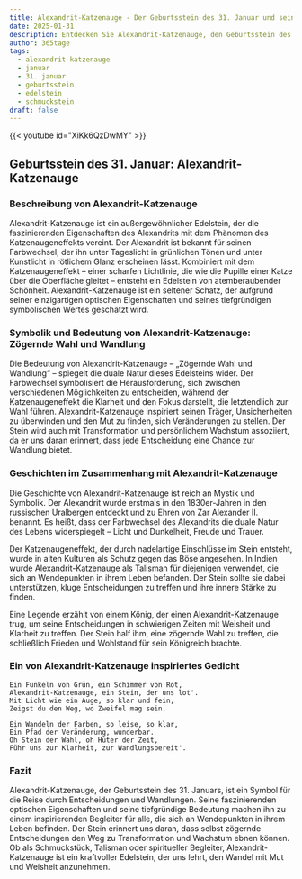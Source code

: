 ```yaml
---
title: Alexandrit-Katzenauge - Der Geburtsstein des 31. Januar und seine Bedeutung
date: 2025-01-31
description: Entdecken Sie Alexandrit-Katzenauge, den Geburtsstein des 31. Januar, der Zögernde Wahl und Wandlung symbolisiert. Seine Symbolik und Geschichte werden Sie inspirieren.
author: 365tage
tags:
  - alexandrit-katzenauge
  - januar
  - 31. januar
  - geburtsstein
  - edelstein
  - schmuckstein
draft: false
---
```


{{< youtube id="XiKk6QzDwMY" >}}


## Geburtsstein des 31. Januar: Alexandrit-Katzenauge

### Beschreibung von Alexandrit-Katzenauge

Alexandrit-Katzenauge ist ein außergewöhnlicher Edelstein, der die faszinierenden Eigenschaften des Alexandrits mit dem Phänomen des Katzenaugeneffekts vereint. Der Alexandrit ist bekannt für seinen Farbwechsel, der ihn unter Tageslicht in grünlichen Tönen und unter Kunstlicht in rötlichem Glanz erscheinen lässt. Kombiniert mit dem Katzenaugeneffekt – einer scharfen Lichtlinie, die wie die Pupille einer Katze über die Oberfläche gleitet – entsteht ein Edelstein von atemberaubender Schönheit. Alexandrit-Katzenauge ist ein seltener Schatz, der aufgrund seiner einzigartigen optischen Eigenschaften und seines tiefgründigen symbolischen Wertes geschätzt wird.

### Symbolik und Bedeutung von Alexandrit-Katzenauge: Zögernde Wahl und Wandlung

Die Bedeutung von Alexandrit-Katzenauge – „Zögernde Wahl und Wandlung“ – spiegelt die duale Natur dieses Edelsteins wider. Der Farbwechsel symbolisiert die Herausforderung, sich zwischen verschiedenen Möglichkeiten zu entscheiden, während der Katzenaugeneffekt die Klarheit und den Fokus darstellt, die letztendlich zur Wahl führen. Alexandrit-Katzenauge inspiriert seinen Träger, Unsicherheiten zu überwinden und den Mut zu finden, sich Veränderungen zu stellen. Der Stein wird auch mit Transformation und persönlichem Wachstum assoziiert, da er uns daran erinnert, dass jede Entscheidung eine Chance zur Wandlung bietet.

### Geschichten im Zusammenhang mit Alexandrit-Katzenauge

Die Geschichte von Alexandrit-Katzenauge ist reich an Mystik und Symbolik. Der Alexandrit wurde erstmals in den 1830er-Jahren in den russischen Uralbergen entdeckt und zu Ehren von Zar Alexander II. benannt. Es heißt, dass der Farbwechsel des Alexandrits die duale Natur des Lebens widerspiegelt – Licht und Dunkelheit, Freude und Trauer.

Der Katzenaugeneffekt, der durch nadelartige Einschlüsse im Stein entsteht, wurde in alten Kulturen als Schutz gegen das Böse angesehen. In Indien wurde Alexandrit-Katzenauge als Talisman für diejenigen verwendet, die sich an Wendepunkten in ihrem Leben befanden. Der Stein sollte sie dabei unterstützen, kluge Entscheidungen zu treffen und ihre innere Stärke zu finden.

Eine Legende erzählt von einem König, der einen Alexandrit-Katzenauge trug, um seine Entscheidungen in schwierigen Zeiten mit Weisheit und Klarheit zu treffen. Der Stein half ihm, eine zögernde Wahl zu treffen, die schließlich Frieden und Wohlstand für sein Königreich brachte.

### Ein von Alexandrit-Katzenauge inspiriertes Gedicht

```
Ein Funkeln von Grün, ein Schimmer von Rot,  
Alexandrit-Katzenauge, ein Stein, der uns lot'.  
Mit Licht wie ein Auge, so klar und fein,  
Zeigst du den Weg, wo Zweifel mag sein.  

Ein Wandeln der Farben, so leise, so klar,  
Ein Pfad der Veränderung, wunderbar.  
Oh Stein der Wahl, oh Hüter der Zeit,  
Führ uns zur Klarheit, zur Wandlungsbereit'.  
```

### Fazit

Alexandrit-Katzenauge, der Geburtsstein des 31. Januars, ist ein Symbol für die Reise durch Entscheidungen und Wandlungen. Seine faszinierenden optischen Eigenschaften und seine tiefgründige Bedeutung machen ihn zu einem inspirierenden Begleiter für alle, die sich an Wendepunkten in ihrem Leben befinden. Der Stein erinnert uns daran, dass selbst zögernde Entscheidungen den Weg zu Transformation und Wachstum ebnen können. Ob als Schmuckstück, Talisman oder spiritueller Begleiter, Alexandrit-Katzenauge ist ein kraftvoller Edelstein, der uns lehrt, den Wandel mit Mut und Weisheit anzunehmen.